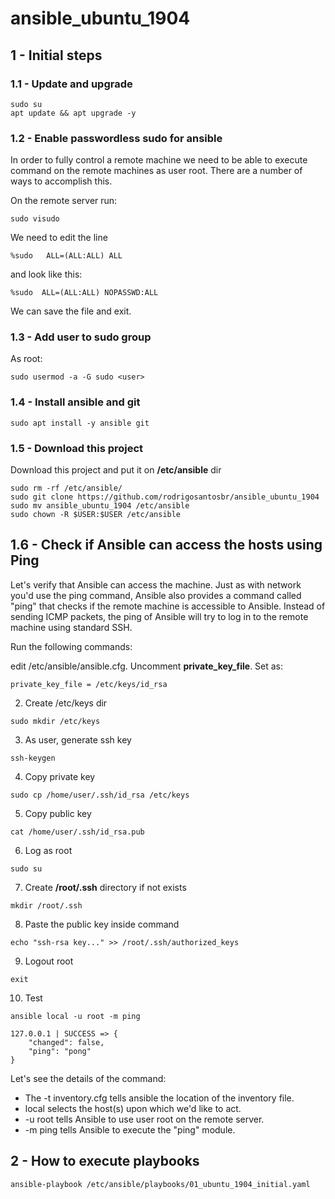 # ansible_ubuntu_1904

## 1 - Initial steps

### 1.1 - Update and upgrade

```
sudo su
apt update && apt upgrade -y
```

### 1.2 - Enable passwordless sudo for ansible

In order to fully control a remote machine we need to be able to execute command on the remote machines as user root. 
There are a number of ways to accomplish this.

On the remote server run:

```
sudo visudo
```

We need to edit the line

```
%sudo   ALL=(ALL:ALL) ALL
```

and look like this:

```
%sudo  ALL=(ALL:ALL) NOPASSWD:ALL
```

We can save the file and exit.

### 1.3 - Add user to sudo group

As root:

```
sudo usermod -a -G sudo <user>
```

### 1.4 - Install ansible and git

```
sudo apt install -y ansible git
```

### 1.5 - Download this project

Download this project and put it on **/etc/ansible** dir

```
sudo rm -rf /etc/ansible/
sudo git clone https://github.com/rodrigosantosbr/ansible_ubuntu_1904
sudo mv ansible_ubuntu_1904 /etc/ansible
sudo chown -R $USER:$USER /etc/ansible
```

## 1.6 - Check if Ansible can access the hosts using Ping

Let's verify that Ansible can access the machine. 
Just as with network you'd use the ping command, Ansible also provides a command called "ping" that checks if the remote machine is accessible to Ansible. 
Instead of sending ICMP packets, the ping of Ansible will try to log in to the remote machine using standard SSH.

Run the following commands:

edit /etc/ansible/ansible.cfg. Uncomment **private_key_file**. Set as:

```
private_key_file = /etc/keys/id_rsa
```

2) Create /etc/keys dir

```
sudo mkdir /etc/keys
```

3) As user, generate ssh key

```
ssh-keygen
```

4) Copy private key

```
sudo cp /home/user/.ssh/id_rsa /etc/keys
```

5) Copy public key

```
cat /home/user/.ssh/id_rsa.pub
```

6) Log as root

```
sudo su
```

7) Create **/root/.ssh** directory if not exists

```
mkdir /root/.ssh
```

8) Paste the public key inside command 

```
echo "ssh-rsa key..." >> /root/.ssh/authorized_keys
```

9) Logout root

```
exit
```

10) Test

```
ansible local -u root -m ping
```

```
127.0.0.1 | SUCCESS => {
    "changed": false,
    "ping": "pong"
}
```

Let's see the details of the command:

* The -t inventory.cfg tells ansible the location of the inventory file.
* local selects the host(s) upon which we'd like to act.
* -u root tells Ansible to use user root on the remote server.
* -m ping tells Ansible to execute the "ping" module.

## 2 - How to execute playbooks

```
ansible-playbook /etc/ansible/playbooks/01_ubuntu_1904_initial.yaml
```
